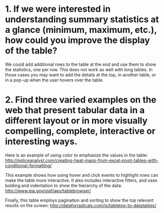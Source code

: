 # 1. If we were interested in understanding summary statistics at a glance (minimum, maximum, etc.), how could you improve the display of the table?

We could add additional rows to the table at the end and use them to show the statistics, one per row. This does not work as well with long tables. In those cases you may want to add the details at the top, in another table, or in a pop-up when the user hovers over the table.

# 2. Find three varied examples on the web that present tabular data in a different layout or in more visually compelling, complete, interactive or interesting ways.

Here is an example of using color to emphasize the values in the table: http://policeanalyst.com/creating-heat-maps-from-excel-pivot-tables-with-conditional-formatting/

This example shows how using hover and click events to highlight rows can make the table more interactive. It also includes interactive filters, and uses bolding and indentation to show the hierarchy of the data: http://www.eia.gov/oiaf/aeo/tablebrowser/

Finally, this table employs pagination and sorting to show the top relevant results on the screen: http://dataforradicals.com/js/tabletop-to-datatables/

